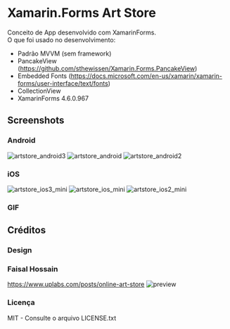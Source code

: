 # Xamarin.Forms Art Store
Conceito de App desenvolvido com XamarinForms. </br>
O que foi usado no desenvolvimento:
- Padrão MVVM (sem framework)
- PancakeView (https://github.com/sthewissen/Xamarin.Forms.PancakeView)
- Embedded Fonts (https://docs.microsoft.com/en-us/xamarin/xamarin-forms/user-interface/text/fonts)
- CollectionView
- XamarinForms 4.6.0.967

## Screenshots
### Android
![artstore_android3](https://user-images.githubusercontent.com/11803107/85238468-7f7d2c00-b404-11ea-8e5d-93f583ae2250.jpg)
![artstore_android](https://user-images.githubusercontent.com/11803107/85237361-a5063780-b3fc-11ea-9a24-f8c083619915.jpg)
![artstore_android2](https://user-images.githubusercontent.com/11803107/85237366-b0596300-b3fc-11ea-88f5-1d91c7059b8d.jpg)


### iOS
![artstore_ios3_mini](https://user-images.githubusercontent.com/11803107/85238548-10540780-b405-11ea-87da-e03ce71a5f90.jpg)
![artstore_ios_mini](https://user-images.githubusercontent.com/11803107/85237369-b94a3480-b3fc-11ea-9950-ce3923364f3e.jpg)
![artstore_ios2_mini](https://user-images.githubusercontent.com/11803107/85237381-c36c3300-b3fc-11ea-9161-73552ec70da4.jpg)

### GIF


## Créditos
### Design
### Faisal Hossain
https://www.uplabs.com/posts/online-art-store
![preview](https://user-images.githubusercontent.com/11803107/85237421-1fcf5280-b3fd-11ea-882d-3a616cfac9b5.png)

### Licença
MIT - Consulte o arquivo LICENSE.txt
